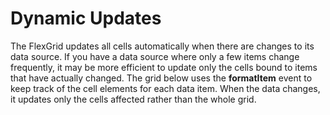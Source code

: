 Dynamic Updates
===============

The FlexGrid updates all cells automatically when there are changes to its data source. If you have a data source where only a few items change frequently, it may be more efficient to update only the cells bound to items that have actually changed. The grid below uses the **formatItem** event to keep track of the cell elements for each data item. When the data changes, it updates only the cells affected rather than the whole grid.